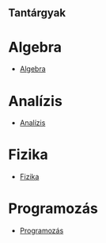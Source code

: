 <!-- TODO: add all of the pages -->

## Tantárgyak

# Algebra

- [Algebra](UniversityEdvinWebsite/Algebra)

# Analízis

- [Analízis](UniversityEdvinWebsite/Analízis)

# Fizika

- [Fizika](UniversityEdvinWebsite/Fizika)

# Programozás

- [Programozás](UniversityEdvinWebsite/Programozás)
